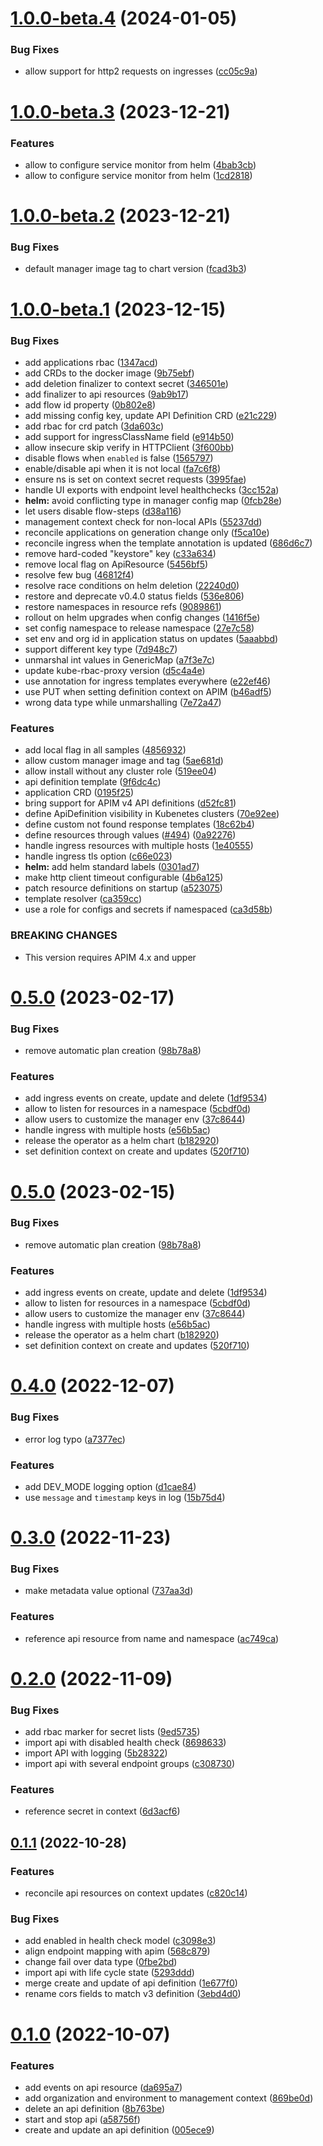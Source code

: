# [1.0.0-beta.4](https://github.com/gravitee-io/gravitee-kubernetes-operator/compare/1.0.0-beta.3...1.0.0-beta.4) (2024-01-05)


### Bug Fixes

* allow support for http2 requests on ingresses ([cc05c9a](https://github.com/gravitee-io/gravitee-kubernetes-operator/commit/cc05c9a449e8f4da983b1728211d0227207d3b61))

# [1.0.0-beta.3](https://github.com/gravitee-io/gravitee-kubernetes-operator/compare/1.0.0-beta.2...1.0.0-beta.3) (2023-12-21)


### Features

* allow to configure service monitor from helm ([4bab3cb](https://github.com/gravitee-io/gravitee-kubernetes-operator/commit/4bab3cb64502cd41a226b3833dab987dfa316156))
* allow to configure service monitor from helm ([1cd2818](https://github.com/gravitee-io/gravitee-kubernetes-operator/commit/1cd281888f2c17a141b8a43532ab574a47f8231b))

# [1.0.0-beta.2](https://github.com/gravitee-io/gravitee-kubernetes-operator/compare/1.0.0-beta.1...1.0.0-beta.2) (2023-12-21)


### Bug Fixes

* default manager image tag to chart version ([fcad3b3](https://github.com/gravitee-io/gravitee-kubernetes-operator/commit/fcad3b36a7553517cd1a41f090385831dc871529))

# [1.0.0-beta.1](https://github.com/gravitee-io/gravitee-kubernetes-operator/compare/0.5.0...1.0.0-beta.1) (2023-12-15)


### Bug Fixes

* add applications rbac ([1347acd](https://github.com/gravitee-io/gravitee-kubernetes-operator/commit/1347acd630ae840837466d8a180a6b744752e28c))
* add CRDs to the docker image ([9b75ebf](https://github.com/gravitee-io/gravitee-kubernetes-operator/commit/9b75ebfaf1151375a0fabe08dacf6493a9201b31))
* add deletion finalizer to context secret ([346501e](https://github.com/gravitee-io/gravitee-kubernetes-operator/commit/346501e350541fc69468ee7ec13e15402e2b1b19))
* add finalizer to api resources ([9ab9b17](https://github.com/gravitee-io/gravitee-kubernetes-operator/commit/9ab9b178cc4933d3474c32b145b7e9a8fc4d192c))
* add flow id property ([0b802e8](https://github.com/gravitee-io/gravitee-kubernetes-operator/commit/0b802e80dfe9d7e9fa3648dbe38529306be8db89))
* add missing config key, update API Definition CRD ([e21c229](https://github.com/gravitee-io/gravitee-kubernetes-operator/commit/e21c2293f9e4a2e4a9a5c2078caf147efec1305a))
* add rbac for crd patch ([3da603c](https://github.com/gravitee-io/gravitee-kubernetes-operator/commit/3da603c05ffb65a3b2d1f99ff0f97a4cc444edef))
* add support for ingressClassName field ([e914b50](https://github.com/gravitee-io/gravitee-kubernetes-operator/commit/e914b504904f2ea44b89e088848be8228791e2ba))
* allow insecure skip verify in HTTPClient ([3f600bb](https://github.com/gravitee-io/gravitee-kubernetes-operator/commit/3f600bbdc5cee09ca422fdb6b5df126aaf5467ab))
* disable flows when `enabled` is false ([1565797](https://github.com/gravitee-io/gravitee-kubernetes-operator/commit/1565797efcaf223ea72c902bcac865c4ef368920))
* enable/disable api when it is not local ([fa7c6f8](https://github.com/gravitee-io/gravitee-kubernetes-operator/commit/fa7c6f8743ef99973b5249b0f3d16009d8c78df3))
* ensure ns is set on context secret requests ([3995fae](https://github.com/gravitee-io/gravitee-kubernetes-operator/commit/3995faeb85246fb8c8eb40ee09b330e84b84fe62))
* handle UI exports with endpoint level healthchecks ([3cc152a](https://github.com/gravitee-io/gravitee-kubernetes-operator/commit/3cc152ad7b5bb446ae584ac318d9a3f433ca58f6))
* **helm:** avoid conflicting type in manager config map ([0fcb28e](https://github.com/gravitee-io/gravitee-kubernetes-operator/commit/0fcb28e76f0dc39029a7d4b5c5ae170b548e789b))
* let users disable flow-steps ([d38a116](https://github.com/gravitee-io/gravitee-kubernetes-operator/commit/d38a11662c1a8d1c9ed8f8c567d2883d2d519c36))
* management context check for non-local APIs ([55237dd](https://github.com/gravitee-io/gravitee-kubernetes-operator/commit/55237dd350e744c9000b905e2acf1577af2ef753))
* reconcile applications on generation change only ([f5ca10e](https://github.com/gravitee-io/gravitee-kubernetes-operator/commit/f5ca10ed4eb6cc968054057b722c9369de5d4799))
* reconcile ingress when the template annotation is updated ([686d6c7](https://github.com/gravitee-io/gravitee-kubernetes-operator/commit/686d6c769171681ac61510943639e0e098630c6e))
* remove hard-coded "keystore" key ([c33a634](https://github.com/gravitee-io/gravitee-kubernetes-operator/commit/c33a6349bf757ae08218eae7c77f9c3b7caba4fd))
* remove local flag on ApiResource ([5456bf5](https://github.com/gravitee-io/gravitee-kubernetes-operator/commit/5456bf540aa674128dd89c2908b6b125f8ba6bd0))
* resolve few bug ([46812f4](https://github.com/gravitee-io/gravitee-kubernetes-operator/commit/46812f4aea5897b923bc9512b701e6e483f6cc86))
* resolve race conditions on helm deletion ([22240d0](https://github.com/gravitee-io/gravitee-kubernetes-operator/commit/22240d09098739854ddeaab6b83cd6b0c51117d9))
* restore and deprecate v0.4.0 status fields ([536e806](https://github.com/gravitee-io/gravitee-kubernetes-operator/commit/536e806b567cf6c36d7ed64cf615f12a6804cecc))
* restore namespaces in resource refs ([9089861](https://github.com/gravitee-io/gravitee-kubernetes-operator/commit/9089861c635204ca2a96d766d1e49471ecbd1885))
* rollout on helm upgrades when config changes ([1416f5e](https://github.com/gravitee-io/gravitee-kubernetes-operator/commit/1416f5ec63373a47bac11a85afb915b7fa09ef4b))
* set config namespace to release namespace ([27e7c58](https://github.com/gravitee-io/gravitee-kubernetes-operator/commit/27e7c58cffa76354db3c51c432490812a5a4757b))
* set env and org id in application status on updates ([5aaabbd](https://github.com/gravitee-io/gravitee-kubernetes-operator/commit/5aaabbdb09e9e965261a4d1baed980de6b63a689))
* support different key type ([7d948c7](https://github.com/gravitee-io/gravitee-kubernetes-operator/commit/7d948c7369d2d293e6295abc68002ddefe06a333))
* unmarshal int values in GenericMap ([a7f3e7c](https://github.com/gravitee-io/gravitee-kubernetes-operator/commit/a7f3e7cf95783b04bb7af8f3fa658c1fa8c0f93b))
* update kube-rbac-proxy version ([d5c4a4e](https://github.com/gravitee-io/gravitee-kubernetes-operator/commit/d5c4a4e9ae7890ce098292ccf73014d721c6e74d))
* use annotation for ingress templates everywhere ([e22ef46](https://github.com/gravitee-io/gravitee-kubernetes-operator/commit/e22ef46fe565a9b4089152b23fed581f8cdd3712))
* use PUT when setting definition context on APIM ([b46adf5](https://github.com/gravitee-io/gravitee-kubernetes-operator/commit/b46adf53f164e66858fff7a5f833217fdf5a3512))
* wrong data type while unmarshalling ([7e72a47](https://github.com/gravitee-io/gravitee-kubernetes-operator/commit/7e72a477ef120579c19439423c1e884e872a5408))


### Features

* add local flag in all samples ([4856932](https://github.com/gravitee-io/gravitee-kubernetes-operator/commit/4856932057248ef7c903605b3d7d5650a8588e52))
* allow custom manager image and tag ([5ae681d](https://github.com/gravitee-io/gravitee-kubernetes-operator/commit/5ae681d81df907eeb490fc1aa48e98221efb4829))
* allow install without any cluster role ([519ee04](https://github.com/gravitee-io/gravitee-kubernetes-operator/commit/519ee048fe7797b5e467fe1aae3461efaf10464f))
* api definition template ([9f6dc4c](https://github.com/gravitee-io/gravitee-kubernetes-operator/commit/9f6dc4c35d68c11703517864bb9904405aa1cdfb))
* application CRD ([0195f25](https://github.com/gravitee-io/gravitee-kubernetes-operator/commit/0195f25cac6c4d41be3dce1f7b1ffa029e7dc2b2))
* bring support for APIM v4 API definitions ([d52fc81](https://github.com/gravitee-io/gravitee-kubernetes-operator/commit/d52fc81efe9c6b14b7d57950fdf6e761113c8670))
* define ApiDefinition visibility in Kubenetes clusters ([70e92ee](https://github.com/gravitee-io/gravitee-kubernetes-operator/commit/70e92eef790f26f0eb4797fb10c45cbf8d60a72c))
* define custom not found response templates ([18c62b4](https://github.com/gravitee-io/gravitee-kubernetes-operator/commit/18c62b4dddd1542962c417a6f2d4a6cb11d2153f))
* define resources through values ([#494](https://github.com/gravitee-io/gravitee-kubernetes-operator/issues/494)) ([0a92276](https://github.com/gravitee-io/gravitee-kubernetes-operator/commit/0a92276e06796433340844eba19f8c899b89c870))
* handle ingress resources with multiple hosts ([1e40555](https://github.com/gravitee-io/gravitee-kubernetes-operator/commit/1e40555f5c39943e4154024703b8b1610ce42168))
* handle ingress tls option ([c66e023](https://github.com/gravitee-io/gravitee-kubernetes-operator/commit/c66e023a7152ecc1ae767d89a75619031204f52c))
* **helm:** add helm standard labels ([0301ad7](https://github.com/gravitee-io/gravitee-kubernetes-operator/commit/0301ad7171e05fcb830fdc8dd880cdd2c22e6acd))
* make http client timeout configurable ([4b6a125](https://github.com/gravitee-io/gravitee-kubernetes-operator/commit/4b6a125389464aed4940244f0d80197fd0a342f3))
* patch resource definitions on startup ([a523075](https://github.com/gravitee-io/gravitee-kubernetes-operator/commit/a52307530a1e3e705435f45fdfdf314f619b8bd2))
* template resolver ([ca359cc](https://github.com/gravitee-io/gravitee-kubernetes-operator/commit/ca359cc68c260a9b8161be44315180e5529ff30f))
* use a role for configs and secrets if namespaced ([ca3d58b](https://github.com/gravitee-io/gravitee-kubernetes-operator/commit/ca3d58bf98dfbce34ae54bb4a668a06cc7c95bd7))


### BREAKING CHANGES

* This version requires APIM 4.x and upper

# [0.5.0](https://github.com/gravitee-io/gravitee-kubernetes-operator/compare/0.4.0...0.5.0) (2023-02-17)


### Bug Fixes

* remove automatic plan creation ([98b78a8](https://github.com/gravitee-io/gravitee-kubernetes-operator/commit/98b78a85b4b426c473a7d3504b6283311dc5d761))

### Features

* add ingress events on create, update and delete ([1df9534](https://github.com/gravitee-io/gravitee-kubernetes-operator/commit/1df9534b1c408e9491e9d8815f17b6ca16ffafea))
* allow to listen for resources in a namespace ([5cbdf0d](https://github.com/gravitee-io/gravitee-kubernetes-operator/commit/5cbdf0d824f36226c847a3876d6e28518baf03bb))
* allow users to customize the manager env ([37c8644](https://github.com/gravitee-io/gravitee-kubernetes-operator/commit/37c8644bed16fad2fc1552cc7f9e4b141da45fe3))
* handle ingress with multiple hosts ([e56b5ac](https://github.com/gravitee-io/gravitee-kubernetes-operator/commit/e56b5acb3d8b2078cc104f438e871b0cacdb065b))
* release the operator as a helm chart ([b182920](https://github.com/gravitee-io/gravitee-kubernetes-operator/commit/b182920ff8ffab87002f96236f933f64c7ed7b23))
* set definition context on create and updates ([520f710](https://github.com/gravitee-io/gravitee-kubernetes-operator/commit/520f710502c5cfc14984a51e675c960df4deb8da))

# [0.5.0](https://github.com/gravitee-io/gravitee-kubernetes-operator/compare/0.4.0...0.5.0) (2023-02-15)


### Bug Fixes

* remove automatic plan creation ([98b78a8](https://github.com/gravitee-io/gravitee-kubernetes-operator/commit/98b78a85b4b426c473a7d3504b6283311dc5d761))

### Features

* add ingress events on create, update and delete ([1df9534](https://github.com/gravitee-io/gravitee-kubernetes-operator/commit/1df9534b1c408e9491e9d8815f17b6ca16ffafea))
* allow to listen for resources in a namespace ([5cbdf0d](https://github.com/gravitee-io/gravitee-kubernetes-operator/commit/5cbdf0d824f36226c847a3876d6e28518baf03bb))
* allow users to customize the manager env ([37c8644](https://github.com/gravitee-io/gravitee-kubernetes-operator/commit/37c8644bed16fad2fc1552cc7f9e4b141da45fe3))
* handle ingress with multiple hosts ([e56b5ac](https://github.com/gravitee-io/gravitee-kubernetes-operator/commit/e56b5acb3d8b2078cc104f438e871b0cacdb065b))
* release the operator as a helm chart ([b182920](https://github.com/gravitee-io/gravitee-kubernetes-operator/commit/b182920ff8ffab87002f96236f933f64c7ed7b23))
* set definition context on create and updates ([520f710](https://github.com/gravitee-io/gravitee-kubernetes-operator/commit/520f710502c5cfc14984a51e675c960df4deb8da))

# [0.4.0](https://github.com/gravitee-io/gravitee-kubernetes-operator/compare/0.3.0...0.4.0) (2022-12-07)


### Bug Fixes

* error log typo ([a7377ec](https://github.com/gravitee-io/gravitee-kubernetes-operator/commit/a7377ec9ba2535307a3d435fa165fb7ed52ca629))


### Features

* add DEV_MODE logging option ([d1cae84](https://github.com/gravitee-io/gravitee-kubernetes-operator/commit/d1cae8487ad7627651e20026e40776087a3ff614))
* use `message` and `timestamp` keys in log ([15b75d4](https://github.com/gravitee-io/gravitee-kubernetes-operator/commit/15b75d483520e06eb245b4af8671d9f768564955))

# [0.3.0](https://github.com/gravitee-io/gravitee-kubernetes-operator/compare/0.2.0...0.3.0) (2022-11-23)


### Bug Fixes

* make metadata value optional ([737aa3d](https://github.com/gravitee-io/gravitee-kubernetes-operator/commit/737aa3dd31124c99ea9df6d1d13256a6dd76a024))


### Features

* reference api resource from name and namespace ([ac749ca](https://github.com/gravitee-io/gravitee-kubernetes-operator/commit/ac749caf7796ffcf9e7f44a532a28e20d56809bf))

# [0.2.0](https://github.com/gravitee-io/gravitee-kubernetes-operator/compare/0.1.1...0.2.0) (2022-11-09)


### Bug Fixes

* add rbac marker for secret lists ([9ed5735](https://github.com/gravitee-io/gravitee-kubernetes-operator/commit/9ed5735300acd5d208b485573a4915d0151bed6f))
* import api with disabled health check ([8698633](https://github.com/gravitee-io/gravitee-kubernetes-operator/commit/869863348960b00d7775088f7b988e0ae97a1e7f))
* import API with logging ([5b28322](https://github.com/gravitee-io/gravitee-kubernetes-operator/commit/5b2832235a4b57451c0aeabede356fd068014b50))
* import api with several endpoint groups ([c308730](https://github.com/gravitee-io/gravitee-kubernetes-operator/commit/c308730b5b1d66e375319d85646b254826f1c391))


### Features

* reference secret in context ([6d3acf6](https://github.com/gravitee-io/gravitee-kubernetes-operator/commit/6d3acf66b277fb00407096b0c862d472b93f45a3))

## [0.1.1](https://github.com/gravitee-io/gravitee-kubernetes-operator/compare/0.1.0...0.1.1) (2022-10-28)

### Features

* reconcile api resources on context updates ([c820c14](https://github.com/gravitee-io/gravitee-kubernetes-operator/commit/c820c1472d050e3676f3ff5823d1d530f31b5852))
  
### Bug Fixes

* add enabled in health check model ([c3098e3](https://github.com/gravitee-io/gravitee-kubernetes-operator/commit/c3098e3dd7e375c72697a14b64b6b0aaf3d94dd0))
* align endpoint mapping with apim ([568c879](https://github.com/gravitee-io/gravitee-kubernetes-operator/commit/568c8795a22345334a01273d115de7609043fac4))
* change fail over data type ([0fbe2bd](https://github.com/gravitee-io/gravitee-kubernetes-operator/commit/0fbe2bdd607fc431b92e428f94954e08a4fbe2a0))
* import api with life cycle state ([5293ddd](https://github.com/gravitee-io/gravitee-kubernetes-operator/commit/5293dddf5aee6f7373f3013e9bbeba7525ffd77c))
* merge create and update of api definition ([1e677f0](https://github.com/gravitee-io/gravitee-kubernetes-operator/commit/1e677f0de588eb4a37b1f59fd8ba384fcfbc6b52))
* rename cors fields to match v3 definition ([3ebd4d0](https://github.com/gravitee-io/gravitee-kubernetes-operator/commit/3ebd4d0cd3ee6f545f51e27e6fd087bfa618f7d5))

# [0.1.0](https://github.com/gravitee-io/gravitee-kubernetes-operator/compare/0.0.0...0.1.0) (2022-10-07)

### Features

* add events on api resource ([da695a7](https://github.com/gravitee-io/gravitee-kubernetes-operator/commit/da695a721e58ff5187484c258bb41ea8d9591434))
* add organization and environment to management context ([869be0d](https://github.com/gravitee-io/gravitee-kubernetes-operator/commit/869be0dc8cffbfc083e201b310a698921684423c))
* delete an api definition ([8b763be](https://github.com/gravitee-io/gravitee-kubernetes-operator/commit/8b763be49ec779fcdbd7682bbf41b4815060c4ea))
* start and stop api ([a58756f](https://github.com/gravitee-io/gravitee-kubernetes-operator/commit/a58756f276f06ec9e72de36847c6408719552895))
* create and update an api definition ([005ece9](https://github.com/gravitee-io/gravitee-kubernetes-operator/commit/005ece9c61744c5a3ebb1a449cbb935bfa1deb18))
